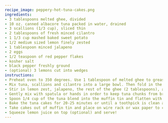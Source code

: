 ```yaml
---
recipe_image: peppery-hot-tuna-cakes.png
ingredients:
- 3 tablespoons melted ghee, divided
- 10 oz. canned albacore tuna packed in water, drained
- 3 scallions (1/3 cup), sliced thin
- 2 tablespoons of fresh minced cilantro
- 1 1/3 cup mashed baked sweet potato
- 1/2 medium sized lemon finely zested
- 1 tablespoon minced jalapeno
- 2 eggs
- 1/2 teaspoon of red pepper flakes
- kosher salt
- black pepper freshly ground
- (optional) 3 lemons cut into wedges
instructions:
- Preheat oven to 350 degrees. Use 1 tablespoon of melted ghee to grease a 12 cup muffin tin (regular size).
- Mix tuna, scallions and cilantro into a large bowl. Then fold in the mashed sweet potato.
- Stir in lemon zest, jalapeno, the rest of the ghee (2 tablespoons), and red pepper flakes. Add salt and pepper to your liking.
- Gently mix with spatula or hands in order to keep tuna chunks from breaking up too much.
- Spoon 1/4 cup of the tuna blend into the muffin tin and flatten with the spoon.
- Bake the tuna cakes for 20-25 minutes or until a toothpick is clean after being inserted into the middle of the cake.
- Take cakes out of muffin tin and place on wire rack or wax paper to cool.
- Squeeze lemon juice on top (optional) and serve!
---
```


